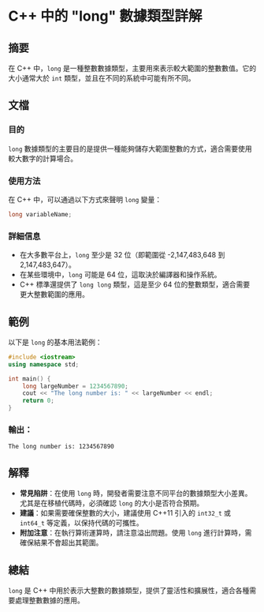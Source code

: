 <!--
Meta Description: # C++ 中的 "long" 數據類型詳解 ## 摘要 在 C++ 中，`long` 是一種整數數據類型，主要用來表示較大範圍的整數數值。它的大小通常大於 `int` 類型，並且在不同的系統中可能有所不同。 ## 文檔 ### 目的 `long` 數據類型的主要目的是提供一種能夠儲存大範圍整數的方...
Meta Keywords: long, int, cpp, 147, 483
-->

# C++ 中的 "long" 數據類型詳解

## 摘要
在 C++ 中，`long` 是一種整數數據類型，主要用來表示較大範圍的整數數值。它的大小通常大於 `int` 類型，並且在不同的系統中可能有所不同。

## 文檔
### 目的
`long` 數據類型的主要目的是提供一種能夠儲存大範圍整數的方式，適合需要使用較大數字的計算場合。

### 使用方法
在 C++ 中，可以通過以下方式來聲明 `long` 變量：

```cpp
long variableName;
```

### 詳細信息
- 在大多數平台上，`long` 至少是 32 位（即範圍從 -2,147,483,648 到 2,147,483,647）。
- 在某些環境中，`long` 可能是 64 位，這取決於編譯器和操作系統。
- C++ 標準還提供了 `long long` 類型，這是至少 64 位的整數類型，適合需要更大整數範圍的應用。

## 範例
以下是 `long` 的基本用法範例：

```cpp
#include <iostream>
using namespace std;

int main() {
    long largeNumber = 1234567890;
    cout << "The long number is: " << largeNumber << endl;
    return 0;
}
```

### 輸出：
```
The long number is: 1234567890
```

## 解釋
- **常見陷阱**：在使用 `long` 時，開發者需要注意不同平台的數據類型大小差異。尤其是在移植代碼時，必須確認 `long` 的大小是否符合預期。
- **建議**：如果需要確保整數的大小，建議使用 C++11 引入的 `int32_t` 或 `int64_t` 等定義，以保持代碼的可攜性。
- **附加注意**：在執行算術運算時，請注意溢出問題。使用 `long` 進行計算時，需確保結果不會超出其範圍。

## 總結
`long` 是 C++ 中用於表示大整數的數據類型，提供了靈活性和擴展性，適合各種需要處理整數數據的應用。